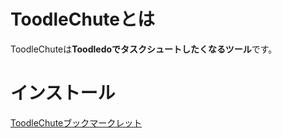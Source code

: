 # ToodleChuteとは

ToodleChuteは**Toodledoでタスクシュートしたくなるツール**です。

# インストール

[ToodleChuteブックマークレット](javascript:%28function%28%29%7Bdocument.body.appendChild%28document.createElement%28'script'%29%29.src='https://github.com/nettabo/toodlechute/raw/master/toodle_chute.min.user.js'%7D%29%29%29;)
